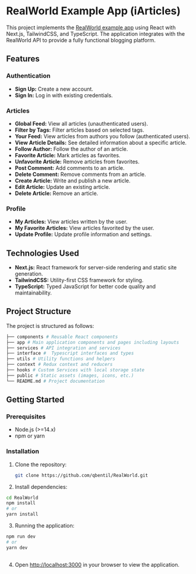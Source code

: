 # RealWorld Example App (iArticles)

This project implements the [RealWorld example app](https://github.com/gothinkster/realworld) using React with Next.js, TailwindCSS, and TypeScript. The application integrates with the RealWorld API to provide a fully functional blogging platform.

## Features

### Authentication

- **Sign Up:** Create a new account.
- **Sign In:** Log in with existing credentials.

### Articles

- **Global Feed:** View all articles (unauthenticated users).
- **Filter by Tags:** Filter articles based on selected tags.
- **Your Feed:** View articles from authors you follow (authenticated users).
- **View Article Details:** See detailed information about a specific article.
- **Follow Author:** Follow the author of an article.
- **Favorite Article:** Mark articles as favorites.
- **Unfavorite Article:** Remove articles from favorites.
- **Post Comment:** Add comments to an article.
- **Delete Comment:** Remove comments from an article.
- **Create Article:** Write and publish a new article.
- **Edit Article:** Update an existing article.
- **Delete Article:** Remove an article.

### Profile

- **My Articles:** View articles written by the user.
- **My Favorite Articles:** View articles favorited by the user.
- **Update Profile:** Update profile information and settings.

## Technologies Used

- **Next.js:** React framework for server-side rendering and static site generation.
- **TailwindCSS:** Utility-first CSS framework for styling.
- **TypeScript:** Typed JavaScript for better code quality and maintainability.

## Project Structure

The project is structured as follows:
```bash
├── components # Reusable React components
├── app # Main application components and pages including layouts
├── services # API integration and services
├── interface #  Typescript interfaces and types
├── utils # Utility functions and helpers
├── context # Redux context and reducers
├── hooks # Custom Services with local storage state
├── public # Static assets (images, icons, etc.)
└── README.md # Project documentation
```


## Getting Started

### Prerequisites

- Node.js (>=14.x)
- npm or yarn

### Installation

1. Clone the repository:

   ```bash
   git clone https://github.com/qbentil/RealWorld.git

   ```

2. Install dependencies:

```bash
cd RealWorld
npm install
# or
yarn install

```

3. Running the application:

```bash
npm run dev
# or
yarn dev
    
```

4. Open [http://localhost:3000](http://localhost:3000) in your browser to view the application.


